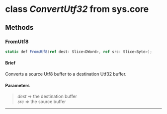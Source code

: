 # class *ConvertUtf32* from sys.core

## Methods

### FromUtf8

```C#
static def FromUtf8(ref dest: Slice<DWord>, ref src: Slice<Byte>);
```

#### Brief
Converts a source Utf8 buffer to a destination Utf32 buffer.

#### Parameters
> *dest* => the destination buffer  
> *src* => the source buffer  
***

